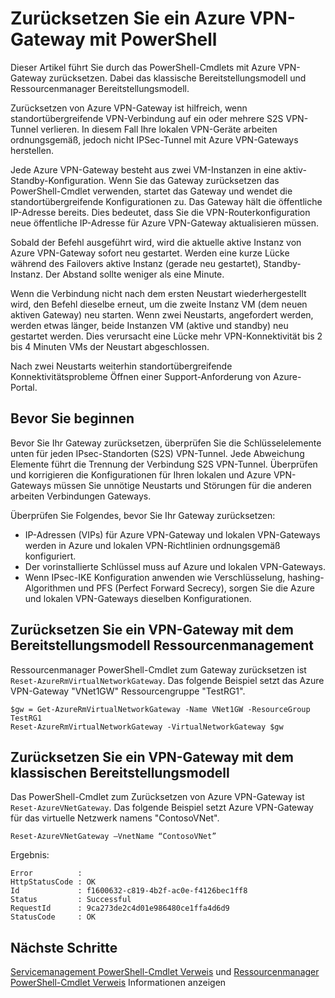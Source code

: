 <properties
   pageTitle="Zurücksetzen einer Azure VPN-Gateway | Microsoft Azure"
   description="Dieser Artikel führt Sie durch das Azure VPN-Gateway zurücksetzen. Der Artikel gilt für VPN-Gateways in der Standardansicht und Ressourcenmanager Bereitstellungsmodelle."
   services="vpn-gateway"
   documentationCenter="na"
   authors="cherylmc"
   manager="carmonm"
   editor=""
   tags="azure-resource-manager,azure-service-management"/>

<tags
   ms.service="vpn-gateway"
   ms.devlang="na"
   ms.topic="article"
   ms.tgt_pltfrm="na"
   ms.workload="infrastructure-services"
   ms.date="09/23/2016"
   ms.author="cherylmc"/>

# <a name="reset-an-azure-vpn-gateway-using-powershell"></a>Zurücksetzen Sie ein Azure VPN-Gateway mit PowerShell


Dieser Artikel führt Sie durch das PowerShell-Cmdlets mit Azure VPN-Gateway zurücksetzen. Dabei das klassische Bereitstellungsmodell und Ressourcenmanager Bereitstellungsmodell.

Zurücksetzen von Azure VPN-Gateway ist hilfreich, wenn standortübergreifende VPN-Verbindung auf ein oder mehrere S2S VPN-Tunnel verlieren. In diesem Fall Ihre lokalen VPN-Geräte arbeiten ordnungsgemäß, jedoch nicht IPSec-Tunnel mit Azure VPN-Gateways herstellen. 

Jede Azure VPN-Gateway besteht aus zwei VM-Instanzen in eine aktiv-Standby-Konfiguration. Wenn Sie das Gateway zurücksetzen das PowerShell-Cmdlet verwenden, startet das Gateway und wendet die standortübergreifende Konfigurationen zu. Das Gateway hält die öffentliche IP-Adresse bereits. Dies bedeutet, dass Sie die VPN-Routerkonfiguration neue öffentliche IP-Adresse für Azure VPN-Gateway aktualisieren müssen.  

Sobald der Befehl ausgeführt wird, wird die aktuelle aktive Instanz von Azure VPN-Gateway sofort neu gestartet. Werden eine kurze Lücke während des Failovers aktive Instanz (gerade neu gestartet), Standby-Instanz. Der Abstand sollte weniger als eine Minute.

Wenn die Verbindung nicht nach dem ersten Neustart wiederhergestellt wird, den Befehl dieselbe erneut, um die zweite Instanz VM (dem neuen aktiven Gateway) neu starten. Wenn zwei Neustarts, angefordert werden, werden etwas länger, beide Instanzen VM (aktive und standby) neu gestartet werden. Dies verursacht eine Lücke mehr VPN-Konnektivität bis 2 bis 4 Minuten VMs der Neustart abgeschlossen.

Nach zwei Neustarts weiterhin standortübergreifende Konnektivitätsprobleme Öffnen einer Support-Anforderung von Azure-Portal.

## <a name="before-you-begin"></a>Bevor Sie beginnen

Bevor Sie Ihr Gateway zurücksetzen, überprüfen Sie die Schlüsselelemente unten für jeden IPsec-Standorten (S2S) VPN-Tunnel. Jede Abweichung Elemente führt die Trennung der Verbindung S2S VPN-Tunnel. Überprüfen und korrigieren die Konfigurationen für Ihren lokalen und Azure VPN-Gateways müssen Sie unnötige Neustarts und Störungen für die anderen arbeiten Verbindungen Gateways.

Überprüfen Sie Folgendes, bevor Sie Ihr Gateway zurücksetzen:

- IP-Adressen (VIPs) für Azure VPN-Gateway und lokalen VPN-Gateways werden in Azure und lokalen VPN-Richtlinien ordnungsgemäß konfiguriert.
- Der vorinstallierte Schlüssel muss auf Azure und lokalen VPN-Gateways.
- Wenn IPsec-IKE Konfiguration anwenden wie Verschlüsselung, hashing-Algorithmen und PFS (Perfect Forward Secrecy), sorgen Sie die Azure und lokalen VPN-Gateways dieselben Konfigurationen.

## <a name="reset-a-vpn-gateway-using-the-resource-management-deployment-model"></a>Zurücksetzen Sie ein VPN-Gateway mit dem Bereitstellungsmodell Ressourcenmanagement

Ressourcenmanager PowerShell-Cmdlet zum Gateway zurücksetzen ist `Reset-AzureRmVirtualNetworkGateway`. Das folgende Beispiel setzt das Azure VPN-Gateway "VNet1GW" Ressourcengruppe "TestRG1".

    $gw = Get-AzureRmVirtualNetworkGateway -Name VNet1GW -ResourceGroup TestRG1
    Reset-AzureRmVirtualNetworkGateway -VirtualNetworkGateway $gw

## <a name="reset-a-vpn-gateway-using-the-classic-deployment-model"></a>Zurücksetzen Sie ein VPN-Gateway mit dem klassischen Bereitstellungsmodell

Das PowerShell-Cmdlet zum Zurücksetzen von Azure VPN-Gateway ist `Reset-AzureVNetGateway`. Das folgende Beispiel setzt Azure VPN-Gateway für das virtuelle Netzwerk namens "ContosoVNet".
 
    Reset-AzureVNetGateway –VnetName “ContosoVNet” 

Ergebnis:

    Error          :
    HttpStatusCode : OK
    Id             : f1600632-c819-4b2f-ac0e-f4126bec1ff8
    Status         : Successful
    RequestId      : 9ca273de2c4d01e986480ce1ffa4d6d9
    StatusCode     : OK


## <a name="next-steps"></a>Nächste Schritte
    
[Servicemanagement PowerShell-Cmdlet Verweis](https://msdn.microsoft.com/library/azure/mt617104.aspx) und [Ressourcenmanager PowerShell-Cmdlet Verweis](http://go.microsoft.com/fwlink/?LinkId=828732) Informationen anzeigen






